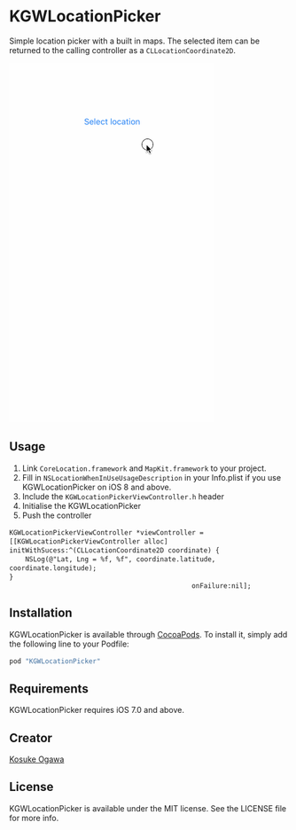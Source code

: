 # KGWLocationPicker

Simple location picker with a built in maps. The selected item can be returned to the calling controller as a `CLLocationCoordinate2D`.

![](./demo.gif)

## Usage

1. Link `CoreLocation.framework` and `MapKit.framework` to your project.
2. Fill in `NSLocationWhenInUseUsageDescription` in your Info.plist if you use KGWLocationPicker on iOS 8 and above.
3. Include the `KGWLocationPickerViewController.h` header
4. Initialise the KGWLocationPicker
5. Push the controller

```obj-c
KGWLocationPickerViewController *viewController =
[[KGWLocationPickerViewController alloc] initWithSucess:^(CLLocationCoordinate2D coordinate) {
    NSLog(@"Lat, Lng = %f, %f", coordinate.latitude, coordinate.longitude);
}
                                              onFailure:nil];
```

## Installation

KGWLocationPicker is available through [CocoaPods](http://cocoapods.org). To install
it, simply add the following line to your Podfile:

```ruby
pod "KGWLocationPicker"
```


## Requirements

KGWLocationPicker requires iOS 7.0 and above.

## Creator

[Kosuke Ogawa](https://twitter.com/koogawa)
 
## License

KGWLocationPicker is available under the MIT license. See the LICENSE file for more info.


 
